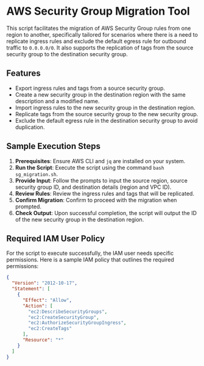# AWS Security Group Migration Tool

This script facilitates the migration of AWS Security Group rules from one region to another, specifically tailored for scenarios where there is a need to replicate ingress rules and exclude the default egress rule for outbound traffic to `0.0.0.0/0`. It also supports the replication of tags from the source security group to the destination security group.

## Features

- Export ingress rules and tags from a source security group.
- Create a new security group in the destination region with the same description and a modified name.
- Import ingress rules to the new security group in the destination region.
- Replicate tags from the source security group to the new security group.
- Exclude the default egress rule in the destination security group to avoid duplication.

## Sample Execution Steps

1. **Prerequisites**: Ensure AWS CLI and `jq` are installed on your system.
2. **Run the Script**: Execute the script using the command `bash sg_migration.sh`.
3. **Provide Input**: Follow the prompts to input the source region, source security group ID, and destination details (region and VPC ID).
4. **Review Rules**: Review the ingress rules and tags that will be replicated.
5. **Confirm Migration**: Confirm to proceed with the migration when prompted.
6. **Check Output**: Upon successful completion, the script will output the ID of the new security group in the destination region.

## Required IAM User Policy

For the script to execute successfully, the IAM user needs specific permissions. Here is a sample IAM policy that outlines the required permissions:

```json
{
  "Version": "2012-10-17",
  "Statement": [
    {
      "Effect": "Allow",
      "Action": [
        "ec2:DescribeSecurityGroups",
        "ec2:CreateSecurityGroup",
        "ec2:AuthorizeSecurityGroupIngress",
        "ec2:CreateTags"
      ],
      "Resource": "*"
    }
  ]
}
